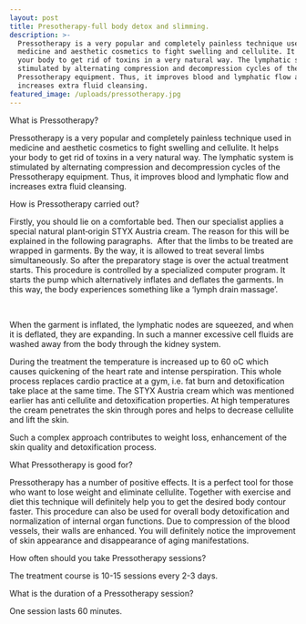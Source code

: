 ```yaml
---
layout: post
title: Presotherapy-full body detox and slimming.
description: >-
  Pressotherapy is a very popular and completely painless technique used in
  medicine and aesthetic cosmetics to fight swelling and cellulite. It helps
  your body to get rid of toxins in a very natural way. The lymphatic system is
  stimulated by alternating compression and decompression cycles of the
  Pressotherapy equipment. Thus, it improves blood and lymphatic flow and
  increases extra fluid cleansing.
featured_image: /uploads/pressotherapy.jpg
---
```


What is Pressotherapy?

Pressotherapy is a very popular and completely painless technique used in medicine and aesthetic cosmetics to fight swelling and cellulite. It helps your body to get rid of toxins in a very natural way. The lymphatic system is stimulated by alternating compression and decompression cycles of the Pressotherapy equipment. Thus, it improves blood and lymphatic flow and increases extra fluid cleansing.

How is Pressotherapy carried out?

Firstly, you should lie on a comfortable bed. Then our specialist applies a special natural plant‑origin STYX Austria cream. The reason for this will be explained in the following paragraphs.  After that the limbs to be treated are wrapped in garments. By the way, it is allowed to treat several limbs simultaneously. So after the preparatory stage is over the actual treatment starts. This procedure is controlled by a specialized computer program. It starts the pump which alternatively inflates and deflates the garments. In this way, the body experiences something like a ‘lymph drain massage’.

 

When the garment is inflated, the lymphatic nodes are squeezed, and when it is deflated, they are expanding. In such a manner excessive cell fluids are washed away from the body through the kidney system.

During the treatment the temperature is increased up to 60 oC which causes quickening of the heart rate and intense perspiration. This whole process replaces cardio practice at a gym, i.e. fat burn and detoxification take place at the same time. The STYX Austria cream which was mentioned earlier has anti cellulite and detoxification properties. At high temperatures the cream penetrates the skin through pores and helps to decrease cellulite and lift the skin.

Such a complex approach contributes to weight loss, enhancement of the skin quality and detoxification process.       

What Pressotherapy is good for?

Pressotherapy has a number of positive effects. It is a perfect tool for those who want to lose weight and eliminate cellulite. Together with exercise and diet this technique will definitely help you to get the desired body contour faster. This procedure can also be used for overall body detoxification and normalization of internal organ functions. Due to compression of the blood vessels, their walls are enhanced. You will definitely notice the improvement of skin appearance and disappearance of aging manifestations.

How often should you take Pressotherapy sessions?

The treatment course is 10-15 sessions every 2-3 days.

What is the duration of a Pressotherapy session?

One session lasts 60 minutes.